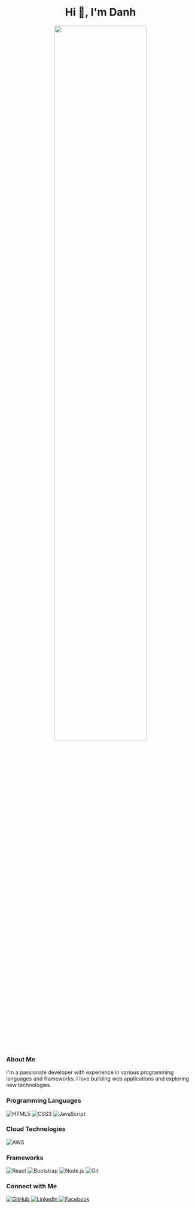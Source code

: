 <h1 align="center">Hi 👋, I'm Danh</h1>

<p align="center">
    <img src="https://images3.alphacoders.com/135/1355025.jpeg" alt="" width="70%" />
</p>

<div align="left">
    <h3>About Me</h3>
    <p>I'm a passionate developer with experience in various programming languages and frameworks. I love building web applications and exploring new technologies.</p>
</div>

<div align="left">
    <h3>Programming Languages</h3>
    <img src="https://img.shields.io/badge/HTML5-E34F26?style=for-the-badge&logo=html5&logoColor=white" alt="HTML5" />
    <img src="https://img.shields.io/badge/CSS3-1572B6?style=for-the-badge&logo=css3&logoColor=white" alt="CSS3" />
    <img src="https://img.shields.io/badge/JavaScript-F7DF1E?style=for-the-badge&logo=javascript&logoColor=black" alt="JavaScript" />
</div>

<div align="left">
    <h3>Cloud Technologies</h3>
    <img src="https://img.shields.io/badge/AWS-FF9900?style=for-the-badge&logo=amazonaws&logoColor=white" alt="AWS" />
</div>

<div align="left">
    <h3>Frameworks</h3>
    <img src="https://img.shields.io/badge/React-20232A?style=for-the-badge&logo=react&logoColor=61DAFB" alt="React" />
    <img src="https://img.shields.io/badge/Bootstrap-563D7C?style=for-the-badge&logo=bootstrap&logoColor=white" alt="Bootstrap" />
    <img src="https://img.shields.io/badge/Node.js-339933?style=for-the-badge&logo=node.js&logoColor=white" alt="Node.js" />
    <img src="https://img.shields.io/badge/Git-F05032?style=for-the-badge&logo=git&logoColor=white" alt="Git" />
</div>

<div align="left">
    <h3>Connect with Me</h3>
    <a href="https://github.com/NguyenDanh14" target="_blank">
        <img src="https://img.shields.io/badge/GitHub-181717?style=for-the-badge&logo=github&logoColor=white" alt="GitHub" />
    </a>
    <a href="https://linkedin.com/in/[YourLinkedIn]" target="_blank">
        <img src="https://img.shields.io/badge/LinkedIn-0077B5?style=for-the-badge&logo=linkedin&logoColor=white" alt="LinkedIn" />
    </a>
    <a href="https://www.facebook.com/danh.nguyen.326338/" target="_blank">
        <img src="https://img.shields.io/badge/Facebook-1877F2?style=for-the-badge&logo=facebook&logoColor=white" alt="Facebook" />
    </a>
</div>
